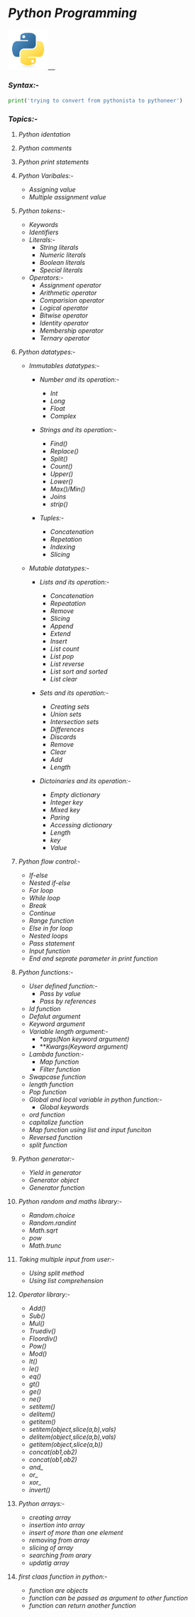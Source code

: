 # _Python Programming_ 

<a href="https://www.python.org" target="_blank"> <img src="https://raw.githubusercontent.com/devicons/devicon/master/icons/python/python-original.svg" alt="python" width="90" height="90"/>&nbsp;&nbsp;&nbsp;&nbsp; </a>

### _Syntax:-_
```python
print('trying to convert from pythonista to pythoneer')
```

### _Topics:-_

1. *Python identation*

2. *Python comments*

3. *Python print statements*

4. *Python Varibales:-*
      * *Assigning value*
      * *Multiple assignment value*
      
5. *Python tokens:-*
      * *Keywords*
      * *Identifiers*
      * *Literals:-*
           * *String literals*
           * *Numeric literals*
           * *Boolean literals*
           * *Special literals*
      * *Operators:-*
           * *Assignment operator*     
           * *Arithmetic operator*
           * *Comparision operator*
           * *Logical operator*
           * *Bitwise operator*
           * *Identity operator*
           * *Membership operator*
           * *Ternary operator*
      
6. *Python datatypes:-*
      * *Immutables datatypes:-*
           * *Number and its operation:-*
               * *Int*
               * *Long*
               * *Float*
               * *Complex*
               
           * *Strings and its operation:-*
               * *Find()*
               * *Replace()*
               * *Split()*
               * *Count()*
               * *Upper()*
               * *Lower()*
               * *Max()/Min()*
               * *Joins*
               * *strip()*
                
           * *Tuples:-*
               * *Concatenation*
               * *Repetation*
               * *Indexing*
               * *Slicing*   
                    
      * *Mutable datatypes:-*  
           * *Lists and its operation:-*
               * *Concatenation*
               * *Repeatation*
               * *Remove*
               * *Slicing*
               * *Append*
               * *Extend*
               * *Insert*
               * *List count*
               * *List pop*
               * *List reverse*
               * *List sort and sorted*
               * *List clear*
               
           * *Sets and its operation:-*
               * *Creating sets*
               * *Union sets*
               * *Intersection sets*
               * *Differences* 
               * *Discards*
               * *Remove*
               * *Clear*
               * *Add*
               * *Length*
               
              
           * *Dictoinaries and its operation:-*
               * *Empty dictionary*
               * *Integer key*
               * *Mixed key*
               * *Paring*
               * *Accessing dictionary*
               * *Length*          
               * *key*
               * *Value*

7. *Python flow control:-*
     * *If-else*
     * *Nested if-else*
     * *For loop*
     * *While loop*
     * *Break*
     * *Continue*
     * *Range function*
     * *Else in for loop*
     * *Nested loops* 
     * *Pass statement*
     * *Input function*
     * *End and seprate parameter in print function*

8. *Python functions:-*
     * *User defined function:-*
         * *Pass by value*
         * *Pass by references*
     * *Id function*
     * *Defalut argument*
     * *Keyword argument*
     * *Variable length argument:-*
         * **args(Non keyword argument)*
         * ***Kwargs(Keyword argument)*
     * *Lambda function:-*
         * *Map function*
         * *Filter function*
     * *Swapcase function*
     * *length function*
     * *Pop function*       
     * *Global and local variable in python function:-*
         * *Global keywords*           
     * *ord function*
     * *capitalize function*
     * *Map function using list and input funciton*
     * *Reversed function*    
     * *split function*
     
         
9. *Python generator:-*
     * *Yield in generator*
     * *Generator object*
     * *Generator function*

10. *Python random and maths library:-*
      * *Random.choice*
      * *Random.randint*
      * *Math.sqrt*
      * *pow*
      * *Math.trunc*
            
11. *Taking multiple input from user:-*
      * *Using split method*
      * *Using list comprehension*
      
12. *Operator library:-*
      * *Add()*
      * *Sub()*
      * *Mul()*
      * *Truediv()*
      * *Floordiv()*
      * *Pow()*
      * *Mod()*
      * *lt()*
      * *le()*
      * *eq()*
      * *gt()*
      * *ge()*
      * *ne()*
      * *setitem()*
      * *delitem()*
      * *getitem()*
      * *setitem(object,slice(a,b),vals)*
      * *delitem(object,slice(a,b),vals)*
      * *getitem(object,slice(a,b))*
      * *concat(ob1,ob2)*
      * *concat(ob1,ob2)*
      * *and_*
      * *or_*
      * *xor_* 
      * *invert()*
      
13. *Python arrays:-*
      * *creating array*
      * *insertion into array*
      * *insert of more than one element*
      * *removing from array*
      * *slicing of array*
      * *searching from arary*
      * *updatig array*

14. *first claas function in python:-*
      * *function are objects*
      * *function can be passed as argument to other function*
      * *function can return another function*      
      
      
           
              
              
     
                    
               
               
               
               
               
               
               
               
               
               
               
               
               
               
               
               
               
               
               
               
               
               
               
               
               
               
               
               
               
               
               
               
               
               
               
               


